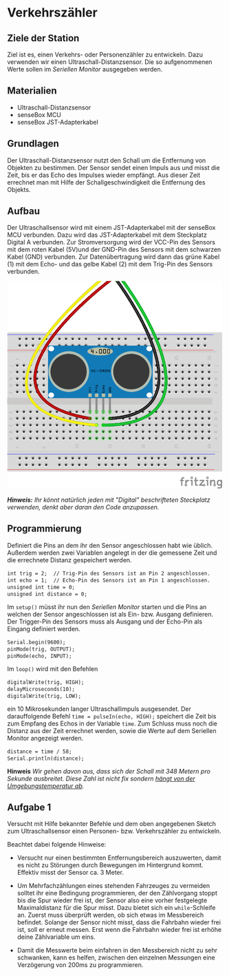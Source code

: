 # Verkehrszähler

## Ziele der Station
Ziel ist es, einen Verkehrs- oder Personenzähler zu entwickeln.
Dazu verwenden wir einen Ultraschall-Distanzsensor.
Die so aufgenommenen Werte sollen im *Seriellen Monitor* ausgegeben werden.

## Materialien
* Ultraschall-Distanzsensor
* senseBox MCU
* senseBox JST-Adapterkabel

## Grundlagen
Der Ultraschall-Distanzsensor nutzt den Schall um die Entfernung von Objekten zu bestimmen. Der Sensor sendet einen Impuls aus und misst die Zeit, bis er das Echo des Impulses wieder empfängt. Aus dieser Zeit errechnet man mit Hilfe der Schallgeschwindigkeit die Entfernung des Objekts.

## Aufbau
Der Ultraschallsensor wird mit einem JST-Adapterkabel mit der senseBox MCU verbunden. Dazu wird das JST-Adapterkabel mit dem Steckplatz Digital A verbunden.
Zur Stromversorgung wird der VCC-Pin des Sensors mit dem roten Kabel (5V)und der GND-Pin des Sensors mit
dem schwarzen Kabel (GND) verbunden. Zur Datenübertragung wird dann das grüne Kabel (1) mit dem Echo- und das gelbe Kabel (2) mit dem Trig-Pin des Sensors verbunden.

<img src="https://raw.githubusercontent.com/sensebox/resources/master/images/Verkehrszaehler_v2.png" width="500"/>

***Hinweis:*** *Ihr könnt natürlich jeden mit "Digital" beschrifteten Steckplatz verwenden, denkt aber daran den Code anzupassen.*

## Programmierung

Definiert die Pins an dem ihr den Sensor angeschlossen habt wie üblich.
Außerdem werden zwei Variablen angelegt in der die gemessene Zeit und die errechnete Distanz gespeichert werden.

```arduino
int trig = 2;  // Trig-Pin des Sensors ist an Pin 2 angeschlossen.
int echo = 1;  // Echo-Pin des Sensors ist an Pin 1 angeschlossen.
unsigned int time = 0;
unsigned int distance = 0;
```

Im `setup()` müsst ihr nun den *Seriellen Monitor* starten und die Pins an welchen der Sensor angeschlossen ist als Ein- bzw. Ausgang definieren. Der Trigger-Pin des Sensors muss als Ausgang und der Echo-Pin als Eingang definiert werden.

```arduino
Serial.begin(9600);
pinMode(trig, OUTPUT);
pinMode(echo, INPUT);

```

Im `loop()` wird mit den Befehlen
```arduino
digitalWrite(trig, HIGH);
delayMicroseconds(10);
digitalWrite(trig, LOW);
```
ein 10 Mikrosekunden langer Ultraschallimpuls ausgesendet.
Der darauffolgende Befehl `time = pulseIn(echo, HIGH);` speichert die Zeit bis zum Empfang des Echos in der Variable `time`.
Zum Schluss muss noch die Distanz aus der Zeit errechnet werden, sowie die Werte auf dem Seriellen Monitor angezeigt werden.

```arduino
distance = time / 58;
Serial.println(distance);
```
**Hinweis** *Wir gehen davon aus, dass sich der Schall mit 348 Metern pro Sekunde ausbreitet. Diese Zahl ist nicht fix sondern [hängt von der Umgebungstemperatur ab](https://de.wikipedia.org/wiki/Schallgeschwindigkeit#Temperaturabh.C3.A4ngigkeit_in_Luft).*

## Aufgabe 1
Versucht mit Hilfe bekannter Befehle und dem oben angegebenen Sketch zum Ultraschallsensor einen Personen- bzw. Verkehrszähler zu entwickeln.

Beachtet dabei folgende Hinweise:
 - Versucht nur einen bestimmten Entfernungsbereich auszuwerten, damit es
nicht zu Störungen durch Bewegungen im Hintergrund kommt. Effektiv misst der Sensor ca. 3 Meter.

- Um Mehrfachzählungen eines stehenden Fahrzeuges zu vermeiden solltet ihr eine Bedingung programmieren, der den Zählvorgang stoppt bis die Spur wieder frei ist, der Sensor also eine vorher festgelegte Maximaldistanz für die Spur misst. Dazu bietet sich ein `while`-Schleife an. Zuerst muss überprüft werden, ob sich etwas im Messbereich befindet. Solange der Sensor nicht misst, dass die Fahrbahn wieder frei ist, soll er erneut messen. Erst wenn die Fahrbahn wieder frei ist erhöhe deine Zählvariable um eins.

- Damit die Messwerte beim einfahren in den Messbereich nicht zu sehr schwanken, kann es helfen, zwischen den einzelnen Messungen eine Verzögerung von 200ms zu programmieren.
